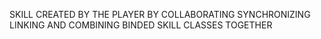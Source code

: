 SKILL CREATED BY THE PLAYER BY COLLABORATING SYNCHRONIZING LINKING AND COMBINING BINDED SKILL CLASSES TOGETHER
